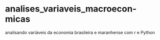 # analises_variaveis_macroecon-micas
analisando variáveis da economia brasileira e maranhense com r e Python
